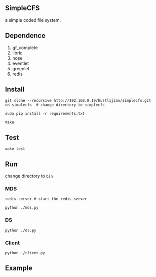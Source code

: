 ## SimpleCFS

a simple coded file system.

## Dependence

1. gf\_complete
2. librlc
3. nose
4. eventlet
5. greenlet
6. redis

## Install
    
    git clone --recursive http://192.168.0.19/hustlijian/simplecfs.git
    cd simplecfs  # change directory to simplecfs

    sudo pip install -r requirements.txt
    
    make

## Test

    make test

## Run

change directory to `bin`

### MDS

    redis-server # start the redis-server

    python ./mds.py

### DS

    python ./ds.py

### Client

    python ./client.py

## Example
